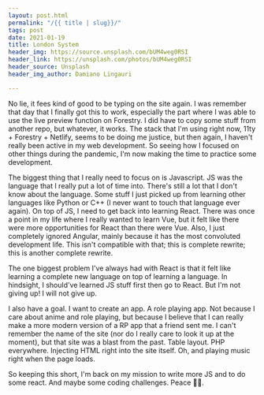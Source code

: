 ```yaml
---
layout: post.html
permalink: "/{{ title | slug}}/"
tags: post
date: 2021-01-19
title: London System
header_img: https://source.unsplash.com/bUM4weg0RSI
header_link: https://unsplash.com/photos/bUM4weg0RSI
header_source: Unsplash
header_img_author: Damiano Lingauri

---
```

No lie, it fees kind of good to be typing on the site again. I was remember that day that I finally got this to work, especially the part where I was able to use the live preview function on Forestry. I did have to copy some stuff from another repo, but whatever, it works. The stack that I'm using right now, 11ty + Forestry + Netlify, seems to be doing me justice, but then again, I haven't really been active in my web development. So seeing how I focused on other things during the pandemic, I'm now making the time to practice some development.  

The biggest thing that I really need to focus on is Javascript. JS was the language that I really put a lot of time into. There's still a lot that I don't know about the language. Some stuff I just picked up from learning other languages like Python or C++ (I never want to touch that language ever again). On top of JS, I need to get back into learning React. There was once a point in my life where I really wanted to learn Vue, but it felt like there were more opportunities for React than there were Vue. Also, I just completely ignored Angular, mainly because it has the most convoluted development life. This isn't compatible with that; this is complete rewrite; this is another complete rewrite.

The one biggest problem I've always had with React is that it felt like learning a complete new language on top of learning a language. In hindsight, I should've learned JS stuff first then go to React. But I'm not giving up! I will not give up. 

I also have a goal. I want to create an app. A role playing app. Not because I care about anime and role playing, but because I believe that I can really make a more modern version of a RP app that a friend sent me. I can't remember the name of the site (nor do I really care to look it up at the moment), but that site was a blast from the past. Table layout. PHP everywhere. Injecting HTML right into the site itself. Oh, and playing music right when the page loads. 

So keeping this short, I'm back on my mission to write more JS and to do some react. And maybe some coding challenges. Peace ✌🏾. 